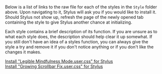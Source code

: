 Below is a list of links to the raw file for each of the styles in the `Style` folder above. Upon navigating to it, Stylus will ask you if you would like to install it. Should Stylus not show up, refresh the page of the newly opened tab containing the style to give Stylus another chance at initializing. 

Each style contains a brief description of its function. If you are unsure as to what each style does, the description should help clear it up somewhat. If you still don't have an idea of a styles function, you can always give the style a try and remove it if you don't notice anything or if you don't like the changes it makes.  

[Install "Legible Mindfulness Mode.user.css" for Stylus](https://gitlab.com/___Neopolitan/CSS-Tweaks/-/raw/main/Stylus/inspirobot.me/Style/Legible%20Mindfulness%20Mode.user.css)  
[Install "Growing Scrollbar Fix.user.css" for Stylus](https://gitlab.com/___Neopolitan/CSS-Tweaks/-/raw/main/Stylus/inspirobot.me/Style/Growing%20Scrollbar%20Fix.user.css)  